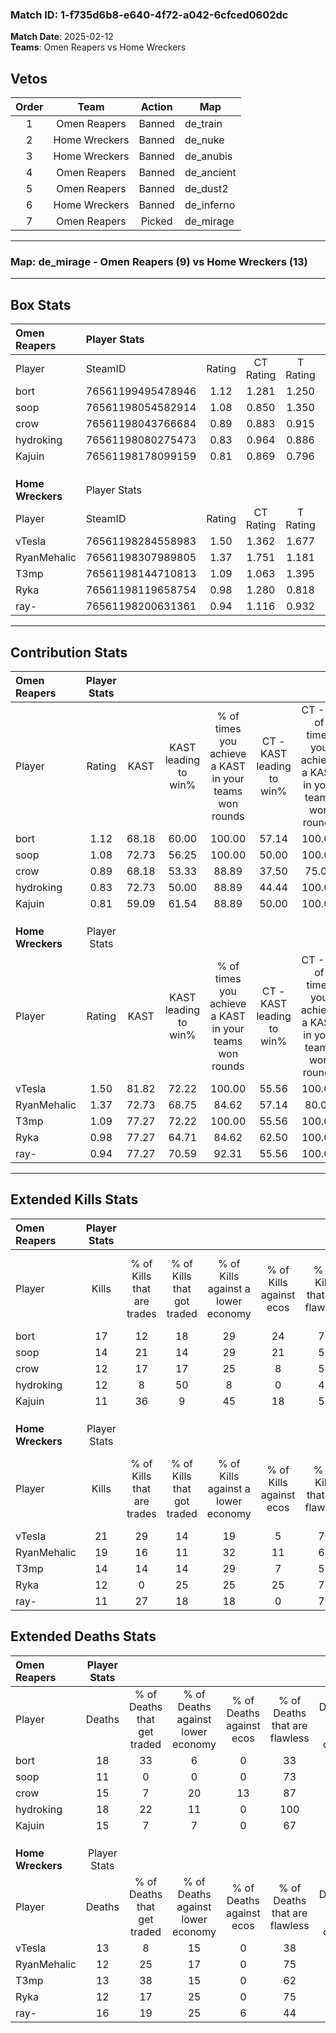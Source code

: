### Match ID: 1-f735d6b8-e640-4f72-a042-6cfced0602dc  
**Match Date**: 2025-02-12  
**Teams**: Omen Reapers vs Home Wreckers  

## Vetos  

| Order | Team | Action | Map |
| :---: | :--: | :----: | --- |
| 1 | Omen Reapers | Banned | de_train |
| 2 | Home Wreckers | Banned | de_nuke |
| 3 | Home Wreckers | Banned | de_anubis |
| 4 | Omen Reapers | Banned | de_ancient |
| 5 | Omen Reapers | Banned | de_dust2 |
| 6 | Home Wreckers | Banned | de_inferno |
| 7 | Omen Reapers | Picked | de_mirage |

---  

### **Map**: de_mirage - Omen Reapers (9) vs Home Wreckers (13)  
---  

## Box Stats  

| **Omen Reapers**  | Player Stats      |        |           |          |       |      |       |         |        |      |     |
| :- | :- | :-: | :-: | :-: | :-: | :-: | :-: | :-: | :-: | :-: | :-: |
| Player            | SteamID           | Rating | CT Rating | T Rating | KAST  | ADR  | Kills | Assists | Deaths | K/D  | HS% |
| bort              | 76561199495478946 |  1.12  |   1.281   |  1.250   | 68.18 | 88.8 |  17   |   10    |   18   | 0.94 |  5  |
| soop              | 76561198054582914 |  1.08  |   0.850   |  1.350   | 72.73 | 61.5 |  14   |    1    |   11   | 1.27 | 35  |
| crow              | 76561198043766684 |  0.89  |   0.883   |  0.915   | 68.18 | 63.2 |  12   |    4    |   15   | 0.80 | 33  |
| hydroking         | 76561198080275473 |  0.83  |   0.964   |  0.886   | 72.73 | 59.0 |  12   |    3    |   18   | 0.67 | 33  |
| Kajuin            | 76561198178099159 |  0.81  |   0.869   |  0.796   | 59.09 | 72.4 |  11   |    4    |   15   | 0.73 | 36  |
|                   |                   |        |           |          |       |      |       |         |        |      |     |
|                   |                   |        |           |          |       |      |       |         |        |      |     |
|                   |                   |        |           |          |       |      |       |         |        |      |     |
| **Home Wreckers** | Player Stats      |        |           |          |       |      |       |         |        |      |     |
| Player            | SteamID           | Rating | CT Rating | T Rating | KAST  | ADR  | Kills | Assists | Deaths | K/D  | HS% |
| vTesla            | 76561198284558983 |  1.50  |   1.362   |  1.677   | 81.82 | 94.7 |  21   |    7    |   13   | 1.62 | 47  |
| RyanMehalic       | 76561198307989805 |  1.37  |   1.751   |  1.181   | 72.73 | 90.6 |  19   |    6    |   12   | 1.58 | 57  |
| T3mp              | 76561198144710813 |  1.09  |   1.063   |  1.395   | 77.27 | 65.9 |  14   |    4    |   13   | 1.08 | 50  |
| Ryka              | 76561198119658754 |  0.98  |   1.280   |  0.818   | 77.27 | 48.5 |  12   |    4    |   12   | 1.00 | 58  |
| ray-              | 76561198200631361 |  0.94  |   1.116   |  0.932   | 77.27 | 73.8 |  11   |    8    |   16   | 0.69 | 54  |
---  

## Contribution Stats  

| **Omen Reapers**  | Player Stats |       |                      |                                                        |                           |                                                             |                          |                                                            |
| :- | :-: | :-: | :-: | :-: | :-: | :-: | :-: | :-: |
| Player            |    Rating    | KAST  | KAST leading to win% | % of times you achieve a KAST in your teams won rounds | CT - KAST leading to win% | CT - % of times you achieve a KAST in your teams won rounds | T - KAST leading to win% | T - % of times you achieve a KAST in your teams won rounds |
| bort              |     1.12     | 68.18 |        60.00         |                         100.00                         |           57.14           |                           100.00                            |          62.50           |                           100.00                           |
| soop              |     1.08     | 72.73 |        56.25         |                         100.00                         |           50.00           |                           100.00                            |          62.50           |                           100.00                           |
| crow              |     0.89     | 68.18 |        53.33         |                         88.89                          |           37.50           |                            75.00                            |          71.43           |                           100.00                           |
| hydroking         |     0.83     | 72.73 |        50.00         |                         88.89                          |           44.44           |                           100.00                            |          57.14           |                           80.00                            |
| Kajuin            |     0.81     | 59.09 |        61.54         |                         88.89                          |           50.00           |                           100.00                            |          80.00           |                           80.00                            |
|                   |              |       |                      |                                                        |                           |                                                             |                          |                                                            |
|                   |              |       |                      |                                                        |                           |                                                             |                          |                                                            |
|                   |              |       |                      |                                                        |                           |                                                             |                          |                                                            |
| **Home Wreckers** | Player Stats |       |                      |                                                        |                           |                                                             |                          |                                                            |
| Player            |    Rating    | KAST  | KAST leading to win% | % of times you achieve a KAST in your teams won rounds | CT - KAST leading to win% | CT - % of times you achieve a KAST in your teams won rounds | T - KAST leading to win% | T - % of times you achieve a KAST in your teams won rounds |
| vTesla            |     1.50     | 81.82 |        72.22         |                         100.00                         |           55.56           |                           100.00                            |          88.89           |                           100.00                           |
| RyanMehalic       |     1.37     | 72.73 |        68.75         |                         84.62                          |           57.14           |                            80.00                            |          77.78           |                           87.50                            |
| T3mp              |     1.09     | 77.27 |        72.22         |                         100.00                         |           55.56           |                           100.00                            |          88.89           |                           100.00                           |
| Ryka              |     0.98     | 77.27 |        64.71         |                         84.62                          |           62.50           |                           100.00                            |          66.67           |                           75.00                            |
| ray-              |     0.94     | 77.27 |        70.59         |                         92.31                          |           55.56           |                           100.00                            |          87.50           |                           87.50                            |
---  

## Extended Kills Stats  

| **Omen Reapers**  | Player Stats |                            |                            |                                    |                         |                              |                                 |                                       |                    |           |
| :- | :-: | :-: | :-: | :-: | :-: | :-: | :-: | :-: | :-: | :-: |
| Player            |    Kills     | % of Kills that are trades | % of Kills that got traded | % of Kills against a lower economy | % of Kills against ecos | % of Kills that are flawless | % of Kills that are close duels | % of Kills that are assisted by flash | Pistol Round Kills | AWP Kills |
| bort              |      17      |             12             |             18             |                 29                 |           24            |              71              |                0                |                   6                   |         0          |     0     |
| soop              |      14      |             21             |             14             |                 29                 |           21            |              57              |                7                |                   7                   |         0          |     0     |
| crow              |      12      |             17             |             17             |                 25                 |            8            |              58              |                0                |                   0                   |         2          |     5     |
| hydroking         |      12      |             8              |             50             |                 8                  |            0            |              42              |               17                |                   0                   |         0          |     0     |
| Kajuin            |      11      |             36             |             9              |                 45                 |           18            |              55              |               18                |                   0                   |         0          |     0     |
|                   |              |                            |                            |                                    |                         |                              |                                 |                                       |                    |           |
|                   |              |                            |                            |                                    |                         |                              |                                 |                                       |                    |           |
|                   |              |                            |                            |                                    |                         |                              |                                 |                                       |                    |           |
| **Home Wreckers** | Player Stats |                            |                            |                                    |                         |                              |                                 |                                       |                    |           |
| Player            |    Kills     | % of Kills that are trades | % of Kills that got traded | % of Kills against a lower economy | % of Kills against ecos | % of Kills that are flawless | % of Kills that are close duels | % of Kills that are assisted by flash | Pistol Round Kills | AWP Kills |
| vTesla            |      21      |             29             |             14             |                 19                 |            5            |              76              |                0                |                   0                   |         4          |     0     |
| RyanMehalic       |      19      |             16             |             11             |                 32                 |           11            |              68              |                5                |                   5                   |         2          |     3     |
| T3mp              |      14      |             14             |             14             |                 29                 |            7            |              57              |                7                |                   7                   |         1          |     0     |
| Ryka              |      12      |             0              |             25             |                 25                 |           25            |              75              |                8                |                   0                   |         1          |     0     |
| ray-              |      11      |             27             |             18             |                 18                 |            0            |              73              |                9                |                   9                   |         2          |     3     |
## Extended Deaths Stats  

| **Omen Reapers**  | Player Stats |                             |                                   |                          |                               |                            |                           |               |
| :- | :-: | :-: | :-: | :-: | :-: | :-: | :-: | :-: |
| Player            |    Deaths    | % of Deaths that get traded | % of Deaths against lower economy | % of Deaths against ecos | % of Deaths that are flawless | % of Deaths that are close | % of Deaths while blinded | Deaths to AWP |
| bort              |      18      |             33              |                 6                 |            0             |              33               |             6              |             0             |       1       |
| soop              |      11      |              0              |                 0                 |            0             |              73               |             9              |             9             |       1       |
| crow              |      15      |              7              |                20                 |            13            |              87               |             7              |             7             |       1       |
| hydroking         |      18      |             22              |                11                 |            0             |              100              |             0              |             0             |       1       |
| Kajuin            |      15      |              7              |                 7                 |            0             |              67               |             7              |             7             |       2       |
|                   |              |                             |                                   |                          |                               |                            |                           |               |
|                   |              |                             |                                   |                          |                               |                            |                           |               |
|                   |              |                             |                                   |                          |                               |                            |                           |               |
| **Home Wreckers** | Player Stats |                             |                                   |                          |                               |                            |                           |               |
| Player            |    Deaths    | % of Deaths that get traded | % of Deaths against lower economy | % of Deaths against ecos | % of Deaths that are flawless | % of Deaths that are close | % of Deaths while blinded | Deaths to AWP |
| vTesla            |      13      |              8              |                15                 |            0             |              38               |             15             |             8             |       1       |
| RyanMehalic       |      12      |             25              |                17                 |            0             |              75               |             0              |             0             |       0       |
| T3mp              |      13      |             38              |                15                 |            0             |              62               |             8              |             0             |       3       |
| Ryka              |      12      |             17              |                25                 |            0             |              75               |             0              |             8             |       1       |
| ray-              |      16      |             19              |                25                 |            6             |              44               |             13             |             0             |       0       |
